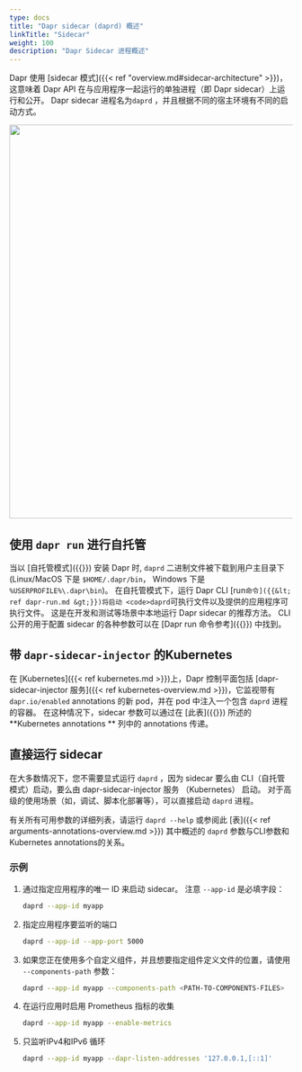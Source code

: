 ```yaml
---
type: docs
title: "Dapr sidecar (daprd) 概述"
linkTitle: "Sidecar"
weight: 100
description: "Dapr Sidecar 进程概述"
---
```


Dapr 使用 [sidecar 模式]({{< ref "overview.md#sidecar-architecture" >}})，这意味着 Dapr API 在与应用程序一起运行的单独进程（即 Dapr sidecar）上运行和公开。 Dapr sidecar 进程名为`daprd` ，并且根据不同的宿主环境有不同的启动方式。

<img src="/images/overview-sidecar-model.png" width=700>

## 使用 `dapr run` 进行自托管

当以 [自托管模式]({{<ref self-hosted>}}) 安装 Dapr 时, `daprd` 二进制文件被下载到用户主目录下 (Linux/MacOS 下是 `$HOME/.dapr/bin`， Windows 下是 `%USERPROFILE%\.dapr\bin`)。 在自托管模式下，运行 Dapr CLI [</code>run`命令]({{&lt; ref dapr-run.md &gt;}})将启动 <code>daprd`可执行文件以及提供的应用程序可执行文件。 这是在开发和测试等场景中本地运行 Dapr sidecar 的推荐方法。 CLI 公开的用于配置 sidecar 的各种参数可以在 [Dapr run 命令参考]({{<ref dapr-run>}}) 中找到。

## 带 `dapr-sidecar-injector` 的Kubernetes

在 [Kubernetes]({{< ref kubernetes.md >}})上，Dapr 控制平面包括 [dapr-sidecar-injector 服务]({{< ref kubernetes-overview.md >}})，它监视带有 `dapr.io/enabled` annotations 的新 pod，并在 pod 中注入一个包含 `daprd` 进程的容器。 在这种情况下，sidecar 参数可以通过在 [此表]({{<ref arguments-annotations-overview>}}) 所述的 **Kubernetes annotations ** 列中的 annotations 传递。

## 直接运行 sidecar

在大多数情况下，您不需要显式运行 `daprd` ，因为 sidecar 要么由 CLI（自托管模式）启动，要么由 dapr-sidecar-injector 服务 （Kubernetes） 启动。 对于高级的使用场景（如，调试、脚本化部署等），可以直接启动 `daprd` 进程。

有关所有可用参数的详细列表，请运行 `daprd --help` 或参阅此 [表]({{< ref arguments-annotations-overview.md >}}) 其中概述的 `daprd` 参数与CLI参数和Kubernetes annotations的关系。

### 示例

1. 通过指定应用程序的唯一 ID 来启动 sidecar。 注意 `--app-id` 是必填字段：

   ```bash
   daprd --app-id myapp
   ```

2. 指定应用程序要监听的端口

   ```bash
   daprd --app-id --app-port 5000
   ```

3. 如果您正在使用多个自定义组件，并且想要指定组件定义文件的位置，请使用 `--components-path` 参数：

   ```bash
   daprd --app-id myapp --components-path <PATH-TO-COMPONENTS-FILES>
   ```

4. 在运行应用时启用 Prometheus 指标的收集

   ```bash
   daprd --app-id myapp --enable-metrics
   ```

5. 只监听IPv4和IPv6 循环

   ```bash
   daprd --app-id myapp --dapr-listen-addresses '127.0.0.1,[::1]'
   ```
